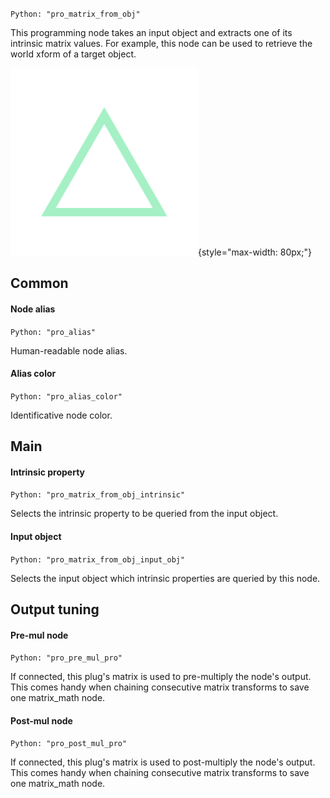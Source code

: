 `Python: "pro_matrix_from_obj"`

This programming node takes an input object and extracts one of its intrinsic matrix values. For example, this node can be used to retrieve the world xform of a target object.

![Icon](pro_matrix_from_obj_swatch.png "Icon"){style="max-width: 80px;"}

## Common

#### Node alias
`Python: "pro_alias"`

Human-readable node alias.

#### Alias color
`Python: "pro_alias_color"`

Identificative node color.

## Main

#### Intrinsic property
`Python: "pro_matrix_from_obj_intrinsic"`

Selects the intrinsic property to be queried from the input object.

#### Input object
`Python: "pro_matrix_from_obj_input_obj"`

Selects the input object which intrinsic properties are queried by this node.

## Output tuning

#### Pre-mul node
`Python: "pro_pre_mul_pro"`

If connected, this plug's matrix is used to pre-multiply the node's output. This comes handy when chaining consecutive matrix transforms to save one matrix_math node.

#### Post-mul node
`Python: "pro_post_mul_pro"`

If connected, this plug's matrix is used to post-multiply the node's output. This comes handy when chaining consecutive matrix transforms to save one matrix_math node.

